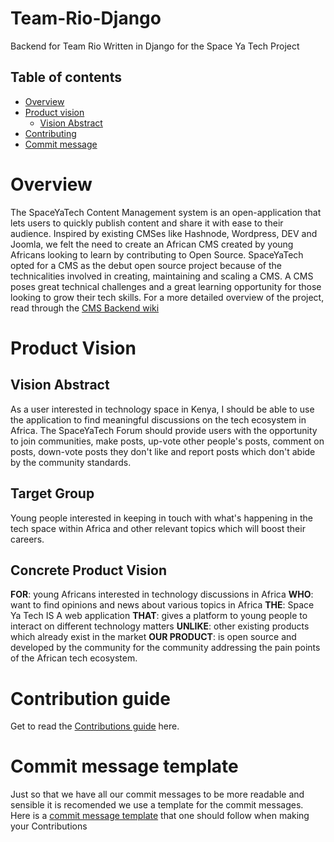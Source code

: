 # Team-Rio-Django
Backend for Team Rio Written in Django for the Space Ya Tech Project

## Table of contents

- [Overview](#overview)
- [Product vision](#product-vision)
  - [Vision Abstract](#vision-abstract)
- [Contributing](#contribution-guide)
- [Commit message](#commit-message-template)

# Overview

The SpaceYaTech Content Management system is an open-application that lets users to quickly publish content and share it with ease to their audience. Inspired by existing CMSes like Hashnode, Wordpress, DEV and Joomla, we felt the need to create an African CMS created by young Africans looking to learn by contributing to Open Source. SpaceYaTech opted for a CMS as the debut open source project because of the technicalities involved in creating, maintaining and scaling a CMS. A CMS poses great technical challenges and a great learning opportunity for those looking to grow their tech skills.
For a more detailed overview of the project, read through the [CMS Backend wiki]( https://github.com/SpaceyaTech/CMS-Backend-Repository/wiki)


# Product Vision

## Vision Abstract

As a user interested in technology space in Kenya, I should be able to use the application to find meaningful discussions on the tech ecosystem in Africa. The SpaceYaTech Forum should provide users with the opportunity to join communities, make posts, up-vote other people's posts, comment on posts, down-vote posts they don't like and report posts which don't abide by the community standards.

## Target Group
Young people interested in keeping in touch with what's happening in the tech space within Africa and other relevant topics which will boost their careers.

## Concrete Product Vision

**FOR**: young Africans interested in technology discussions in Africa 
**WHO**: want to find opinions and news about various topics in Africa
**THE**: Space Ya Tech IS A web application 
**THAT**: gives a platform to young people to interact on different technology matters 
**UNLIKE**: other existing products which already exist in the market
**OUR PRODUCT**: is open source and developed by the community for the community addressing the pain points of the African tech ecosystem.

# Contribution guide 
Get to read the [Contributions guide](https://github.com/SpaceyaTech/Team-Rio-Django/blob/main/contributions.md) here.

# Commit message template 
Just so that we have all our commit messages to be more readable and sensible it is recomended we use a template for the commit messages. Here is a [commit message template](https://github.com/SpaceyaTech/Team-Rio-Django/wiki/Commit-Messages) that one should follow when making your  Contributions
